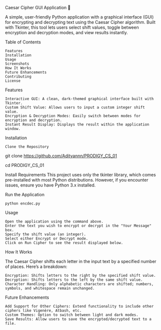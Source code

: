 Caesar Cipher GUI Application 🔐

A simple, user-friendly Python application with a graphical interface (GUI) for encrypting and decrypting text using the Caesar Cipher algorithm. Built with Tkinter, this tool lets users select shift values, toggle between encryption and decryption modes, and view results instantly.

Table of Contents

    Features
    Installation
    Usage
    Screenshots
    How It Works
    Future Enhancements
    Contributing
    License

Features

    Interactive GUI: A clean, dark-themed graphical interface built with Tkinter.
    Custom Shift Value: Allows users to input a custom integer shift value.
    Encryption & Decryption Modes: Easily switch between modes for encryption and decryption.
    Instant Result Display: Displays the result within the application window.

Installation

    Clone the Repository

git clone https://github.com/Adityannn/PRODIGY_CS_01

cd PRODIGY_CS_01

Install Requirements
This project uses only the tkinter library, which comes pre-installed with most Python distributions. However, if you encounter issues, ensure you have Python 3.x installed.

Run the Application

    python encdec.py

Usage

    Open the application using the command above.
    Enter the text you wish to encrypt or decrypt in the "Your Message" box.
    Specify the shift value (an integer).
    Select either Encrypt or Decrypt mode.
    Click on Run Cipher to see the result displayed below.


How It Works

The Caesar Cipher shifts each letter in the input text by a specified number of places. Here’s a breakdown:

    Encryption: Shifts letters to the right by the specified shift value.
    Decryption: Shifts letters to the left by the same shift value.
    Character Handling: Only alphabetic characters are shifted; numbers, symbols, and whitespace remain unchanged.

Future Enhancements

    Add Support for Other Ciphers: Extend functionality to include other ciphers like Vigenère, Atbash, etc.
    Custom Themes: Option to switch between light and dark modes.
    Save Results: Allow users to save the encrypted/decrypted text to a file.
